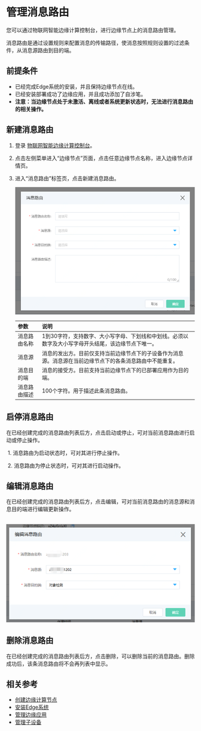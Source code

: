 # 管理消息路由

您可以通过物联网智能边缘计算控制台，进行边缘节点上的消息路由管理。

消息路由是通过设置规则来配置消息的传输路径，使消息按照规则设置的过滤条件，从消息源路由到目的端。 

## 前提条件

- 已经完成Edge系统的安装，并且保持边缘节点在线。
- 已经安装部署成功了边缘应用，并且成功添加了自涉笔。
- **注意：当边缘节点处于未激活、离线或者系统更新状态时，无法进行消息路由的相关操作。**

## 新建消息路由

1. 登录 [物联网智能边缘计算控制台](https://iot-console.jdcloud.com/edge)。

2. 点击左侧菜单进入“边缘节点”页面，点击任意边缘节点名称，进入边缘节点详情页。

3. 进入“消息路由”标签页，点击新建消息路由。

   ![新建消息路由](../../../../image/IoT/IoT-Edge/CreateMsgRoutor.png) 

   | 参数         | 说明                                                         |
   | ------------ | ------------------------------------------------------------ |
   | 消息路由名称 | 1到30字符，支持数字、大小写字母、下划线和中划线。必须以数字及大小写字母开头结尾，该边缘节点下唯一。 |
   | 消息源       | 消息的发出方。目前仅支持当前边缘节点下的子设备作为消息源。消息源在当前边缘节点下的各条消息路由中不能重复。 |
   | 消息目的端   | 消息的接受方。目前支持当前边缘节点下的已部署应用作为目的端。 |
   | 消息路由描述 | 100个字符。用于描述此条消息路由。                            |

## 启停消息路由

​		在已经创建完成的消息路由列表后方，点击启动或停止，可对当前消息路由进行启动或停止操作。

​		1. 消息路由为启动状态时，可对其进行停止操作。

​		2. 消息路由为停止状态时，可对其进行启动操作。

## 编辑消息路由

​		在已经创建完成的消息路由列表后方，点击编辑，可对当前消息路由的消息源和消息目的端进行编辑更新操作。

​		![编辑消息路由](../../../../image/IoT/IoT-Edge/EditMsgRoutor.png)

## 删除消息路由

​		 在已经创建完成的消息路由列表后方，点击删除，可以删除当前的消息路由。删除成功后，该条消息路由将不会再列表中显示。

## 相关参考

- [创建边缘计算节点](../Getting-Started/Create-Edgenode.md)
- [安装Edge系统](../Getting-Started/Install-Edge-System.md) 
- [管理边缘应用](../Operation-Guide/Edge-App.md)
- [管理子设备](../Operation-Guide/SubDevice.md)
